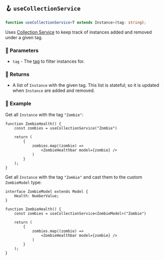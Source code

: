 ## 🪝 `useCollectionService`

```ts
function useCollectionService<T extends Instance>(tag: string);
```

Uses [Collection Service](https://create.roblox.com/docs/reference/engine/classes/CollectionService) to keep track of instances
added and removed under a given tag.

### 📕 Parameters

-   `tag` - The [tag](https://create.roblox.com/docs/studio/properties#instance-tags) to filter instances for.

### 📗 Returns

-   A list of `Instance` with the given tag. This list is stateful; so it is updated when `Instance` are added and removed.

### 📘 Example

Get all `Instance` with the tag `"Zombie"`:

```tsx
function ZombieHealth() {
	const zombies = useCollectionService("Zombie")

	return (
		{
            zombies.map((zombie) =>
                <ZombieHealthbar model={zombie} />
            )
        }
	);
}
```

Get all `Instance` with the tag `"Zombie"` and cast them to the custom `ZombieModel` type:

```tsx
interface ZombieModel extends Model {
    Health: NumberValue;
}

function ZombieHealth() {
	const zombies = useCollectionService<ZombieModel>("Zombie")

	return (
		{
            zombies.map((zombie) =>
                <ZombieHealthbar model={zombie} />
            )
        }
	);
}
```

